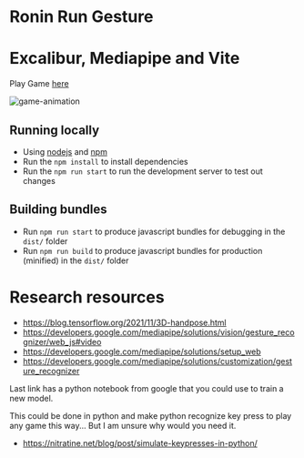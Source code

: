 # Ronin Run Gesture
# Excalibur, Mediapipe and Vite 

Play Game [here](https://jeanstkng.itch.io/gesture-run)

![game-animation](./game.gif)

## Running locally

* Using [nodejs](https://nodejs.org/en/) and [npm](https://www.npmjs.com/)
* Run the `npm install` to install dependencies
* Run the `npm run start` to run the development server to test out changes

## Building bundles

* Run `npm run start` to produce javascript bundles for debugging in the `dist/` folder
* Run `npm run build` to produce javascript bundles for production (minified) in the `dist/` folder

# Research resources

* https://blog.tensorflow.org/2021/11/3D-handpose.html
* https://developers.google.com/mediapipe/solutions/vision/gesture_recognizer/web_js#video
* https://developers.google.com/mediapipe/solutions/setup_web
* https://developers.google.com/mediapipe/solutions/customization/gesture_recognizer

Last link has a python notebook from google that you could use to train a new model.

This could be done in python and make python recognize key press to play any game this way... But I am unsure why would you need it.

* https://nitratine.net/blog/post/simulate-keypresses-in-python/